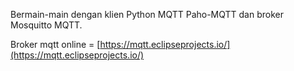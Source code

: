 Bermain-main dengan klien Python MQTT Paho-MQTT dan broker Mosquitto MQTT.


Broker mqtt online = 
[https://mqtt.eclipseprojects.io/](https://mqtt.eclipseprojects.io/)